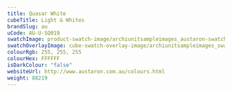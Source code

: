```yaml
---
title: Quasar White
cubeTitle: Light & Whites
brandSlug: au
uCode: AU-U-SQ019
swatchImage: product-swatch-image/archiunitsampleimages_austaron-swatch_Quasar_White.jpg
swatchOverlayImage: cube-swatch-overlay-image/archiunitsampleimages_swatch-overlay_austaron.png
colourRgb: 255, 255, 255
colourHex: FFFFFF
isDarkColour: "false"
websiteUrl: http://www.austaron.com.au/colours.html
weight: 88219
---
```

